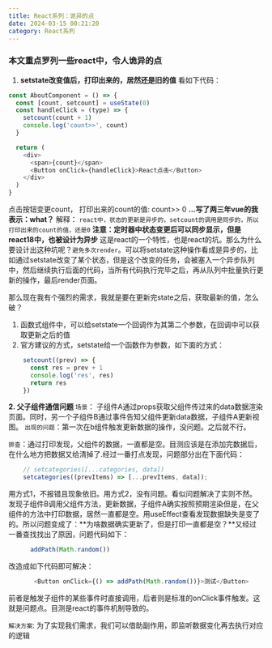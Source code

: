 ```yaml
---
title: React系列：诡异的点
date: 2024-03-15 00:21:20
category: React系列
---
```


### 本文重点罗列一些react中，令人诡异的点

1. **setstate改变值后，打印出来的，居然还是旧的值**
看如下代码：
```javascript
const AboutComponent = () => {
  const [count, setcount] = useState(0)
  const handleClick = (type) => {
    setcount(count + 1)
    console.log('count>>', count)
  }

  return (
    <div>
      <span>{count}</span>
      <Button onClick={handleClick}>React点击</Button>
    </div>
  )
}
```
点击按钮变更count， 打印出来的count的值: count>> 0
**...写了两三年vue的我表示：what？**
解释： `react中，状态的更新是异步的，setcount的调用是同步的，所以打印出来的count的值，还是0`
**注意：定时器中状态变更后可以同步显示，但是react18中，也被设计为异步**
这是react的一个特性，也是react的坑。那么为什么要设计出这种坑呢？`避免多次render`。可以将setstate这种操作看成是异步的，比如通过setstate改变了某个状态，但是这个改变的任务，会被塞入一个异步队列中，然后继续执行后面的代码，当所有代码执行完毕之后，再从队列中批量执行更新的操作，最后render页面。

那么现在我有个强烈的需求，我就是要在更新完state之后，获取最新的值，怎么破？
1. 函数式组件中，可以给setstate一个回调作为其第二个参数，在回调中可以获取更新之后的值
2. 官方建议的方式，setstate给一个函数作为参数，如下面的方式：
```javascript
    setcount((prev) => {
      const res = prev + 1
      console.log('res', res)
      return res
    })
```


**2. 父子组件通信问题**
`场景`： 子组件A通过props获取父组件传过来的data数据渲染页面。同时，另一个子组件B通过事件告知父组件更新data数据，子组件A更新视图。
`出现的问题`：第一次在b组件触发更新数据的操作，没问题。之后就不行。

`排查`：通过打印发现，父组件的数据，一直都是空。目测应该是在添加完数据后，在什么地方把数据又给清掉了.经过一番打点发现，问题部分出在下面代码：
```javascript
    // setcategories([...categories, data])
    setcategories((prevItems) => [...prevItems, data]);
```
用方式1，不报错且现象依旧。用方式2，没有问题。看似问题解决了实则不然。发现子组件B调用父组件方法，更新数据，子组件A确实按照预期渲染但是，在父组件的方法中打印数据，居然一直都是空。用useEffect查看发现数据缺失是变了的。所以问题变成了：**为啥数据确实更新了，但是打印一直都是空？**又经过一番查找找出了原因，问题代码如下：
```javascript
      addPath(Math.random())
```
改造成如下代码即可解决：
```javascript
       <Button onClick={() => addPath(Math.random())}>测试</Button>
```
前者是触发子组件的某些事件时直接调用，后者则是标准的onClick事件触发。这就是问题点。目测是react的事件机制导致的。

`解决方案`: 为了实现我们需求，我们可以借助副作用，即监听数据变化再去执行对应的逻辑
